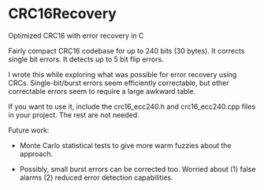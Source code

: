 # CRC16Recovery
Optimized CRC16 with error recovery in C

Fairly compact CRC16 codebase for up to 240 bits (30 bytes).  It corrects single bit errors.  It detects up to 5 bit flip errors.

I wrote this while exploring what was possible for error recovery using CRCs.  Single-bit/burst errors seem efficiently correctable, but other correctable errors seem to require a large awkward table.

If you want to use it, include the crc16_ecc240.h and crc16_ecc240.cpp files in your project.  The rest are not needed.


Future work:

+ Monte Carlo statistical tests to give more warm fuzzies about the approach.

+ Possibly, small burst errors can be corrected too.  Worried about (1) false alarms (2) reduced error detection capabilities.
